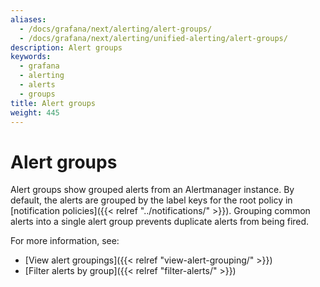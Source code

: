 ```yaml
---
aliases:
  - /docs/grafana/next/alerting/alert-groups/
  - /docs/grafana/next/alerting/unified-alerting/alert-groups/
description: Alert groups
keywords:
  - grafana
  - alerting
  - alerts
  - groups
title: Alert groups
weight: 445
---
```


# Alert groups

Alert groups show grouped alerts from an Alertmanager instance. By default, the alerts are grouped by the label keys for the root policy in [notification policies]({{< relref "../notifications/" >}}). Grouping common alerts into a single alert group prevents duplicate alerts from being fired.

For more information, see:

- [View alert groupings]({{< relref "view-alert-grouping/" >}})
- [Filter alerts by group]({{< relref "filter-alerts/" >}})
